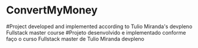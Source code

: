 # ConvertMyMoney
#Project developed and implemented according to Tulio Miranda's devpleno Fullstack master course
#Projeto desenvolvido e implementado conforme faço o curso Fullstack master de Tulio Miranda devpleno
